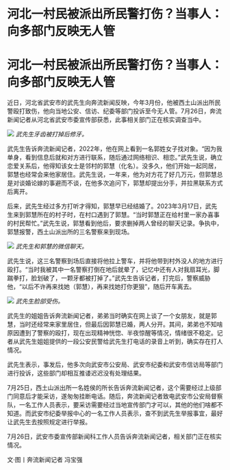 # 河北一村民被派出所民警打伤？当事人：向多部门反映无人管

# 河北一村民被派出所民警打伤？当事人：向多部门反映无人管

近日，河北省武安市的武先生向奔流新闻反映，今年3月份，他被西土山派出所民警殴打致伤，他向当地公安、信访、纪委等部门投诉至今无人管。7月26日，奔流新闻记者从河北省武安市委宣传部获悉，此事相关部门正在核实调查当中。

![](https://inews.gtimg.com/om_bt/OYb3tVhn4gn6QtXkZtHnsDB4aFeD5PAMV09SmASHI15WgAA/1000)
_武先生牙齿被打掉后修牙。_

武先生告诉奔流新闻记者，2022年，他在网上看到一名郭姓女子找对象。“因为我单身，看到信息后就和对方进行联系，随后通过网络相识、相恋。”武先生说，确立恋爱关系后，他得知该女士是邻村的郭慧（化名）。没多久，他们开始一起同居，郭慧也经常会来他家居住。武先生说，一年来，他为对方花了好几万元，但郭慧总是对谈婚论嫁的事避而不谈，在他多次追问下，郭慧却提出分手，并拉黑联系方式后离开。

后来，武先生经过多方打听才得知，郭慧早已经结婚了。2023年3月17日，武先生来到郭慧所在的村子时，在村口遇到了郭慧。“当时郭慧正在给村里一家办喜事的村民帮忙。”武先生说，郭慧看到他后，要求删掉两人曾经的聊天记录。争执中，郭慧报警，西土山派出所的三名警察来到现场。

![](https://inews.gtimg.com/om_bt/O-MvN995xlu8SrdxH5Wa5HS2cXO7W8kiAOjxmFN0dEnwsAA/1000)
_武先生和郭慧的微信聊天。_

武先生说，这三名警察到场后直接将他拉上警车，并将他带到村外没人的地方进行殴打。“当时我被其中一名警察打倒在地后就晕了，记忆中还有人对我扇耳光，脚踹拳打，脸划破了，一颗牙都被打掉了。”武先生告诉记者，打完后，警察威胁他，“以后不许再来找她（郭慧），再来找她打你更狠”，随后开车离去。

![](https://inews.gtimg.com/om_bt/OwsWEJVkLGafo6ARAfk621gk0wM6zwnBay4DnTfwCRs5AAA/1000)
_武先生脸部受伤。_

武先生的姐姐告诉奔流新闻记者，弟弟当时确实在网上谈了一个女朋友，就是郭慧，当时还经常来家里居住，但最后因郭慧已婚，两人分开。其间，弟弟也不知啥原因遭到了警察的殴打，现在出现精神恍惚、半夜惊醒等情况，情绪很不稳定。记者从武先生姐姐提供的一段公安民警给武先生打电话的录音上听到，确实存在打人情况。

武先生表示，事发后，他多次向武安市公安局、武安市纪委和武安市信访局等部门进行投诉，这些部门却相互推诿迟迟没有处理结果。

7月25日，西土山派出所一名姓侯的所长告诉奔流新闻记者，这个需要经过上级部门同意后才能采访，遂匆匆挂断电话。随后，奔流新闻记者致电武安市公安局督察队，一名工作人员表示，要采访需要经过当地宣传部门才可以，其他的他们啥都不知道。而武安市纪委举报中心的一名工作人员表示，查不到武先生举报事宜，最好让武先生去按照规定进行举报。

7月26日，武安市委宣传部新闻科工作人员告诉奔流新闻记者，相关部门正在核实情况。

文·图丨奔流新闻记者 冯宝强

